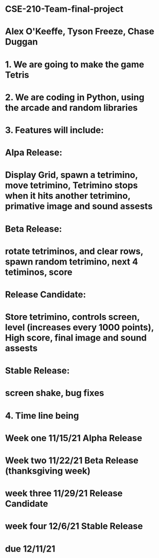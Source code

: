 # CSE-210-Team-final-project

# Alex O'Keeffe, Tyson Freeze, Chase Duggan

# 1. We are going to make the game Tetris

# 2. We are coding in Python, using the arcade and random libraries

# 3. Features will include:
#       Alpa Release:
#           Display Grid, spawn a tetrimino, move tetrimino, Tetrimino stops when it hits another tetrimino, primative image and sound assests
#       Beta Release:
#           rotate tetriminos, and clear rows, spawn random tetrimino, next 4 tetiminos, score
#       Release Candidate:
#           Store tetrimino, controls screen, level (increases every 1000 points), High score, final image and sound assests
#       Stable Release:
#           screen shake, bug fixes

# 4. Time line being
#   Week one 11/15/21 Alpha Release
#   Week two 11/22/21 Beta Release (thanksgiving week)
#   week three 11/29/21 Release Candidate
#   week four 12/6/21 Stable Release
# due 12/11/21